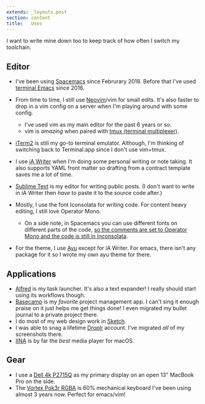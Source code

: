 ```yaml
---
extends: _layouts.post
section: content
title:   Uses
---
```

I want to write mine down too to keep track of how often I switch my toolchain.

## Editor
- I've been using [Spacemacs](http://spacemacs.org/) since Februrary 2018. Before that I've used [terminal Emacs](https://www.gnu.org/software/emacs/) since 2016.

- From time to time, I still use [Neovim](https://neovim.io/)/vim for small edits. It's also faster to drop in a vim config on a server when I'm playing around with some config.
  - I've used vim as my main editor for the past 6 years or so.
  - vim is _amazing_ when paired with [tmux (terminal multiplexer)](https://github.com/tmux/tmux/wiki).

- [iTerm2](https://www.iterm2.com/) is still my go-to terminal emulator. Although, I'm thinking of switching back to Terminal.app since I don't use vim+tmux.

- I use [iA Writer](https://ia.net/writer) when I'm doing some personal writing or note taking. It also supports YAML front matter so drafting from a contract template saves me a lot of time.

- [Sublime Text](https://www.sublimetext.com/) is my editor for writing public posts. (I don't want to write in iA Writer then _have_ to paste it to the source code after.)

- Mostly, I use the font Iconsolata for writing code. For content heavy editing, I still love Operator Mono.
  - On a side note, in Spacemacs you can use different fonts on different parts of the code, [so the comments are set to Operator Mono and the code is still in Inconsolata](https://d.pr/i/hGbY2P).
- For the theme, I use [Ayu](https://github.com/dempfi/ayu) except for iA Writer. For emacs, there isn't any package for it so I wrote my own ayu theme for there.

## Applications
- [Alfred](https://www.alfredapp.com/) is my task launcher. It's also a text expander! I really should start using its workflows though.
- [Basecamp](https://basecamp.com) is my _favorite_ project management app. I can't sing it enough praise on it just helps me get things done! I even migrated my bullet journal to a private project there.
- I do most of my web design work in [Sketch](https://www.sketchapp.com/).
- I was able to snag a lifetime [Droplr](https://www.droplr.com/) account. I've migrated _all_ of my screenshots there.
- [IINA](https://lhc70000.github.io/iina/) is by far the _best_ media player for macOS.

## Gear
- I use a [Dell 4k P2715Q](#) as my primary display on an open 13" MacBook Pro on the side.
- The [Vortex Pok3r RGBA](#) is 60% mechanical keyboard I've been using almost 3 years now. Perfect for emacs/vim!
